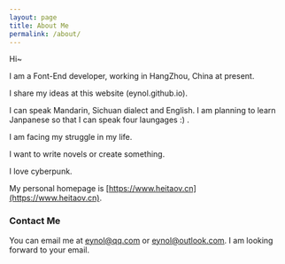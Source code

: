 ```yaml
---
layout: page
title: About Me
permalink: /about/
---
```


Hi~

I am a Font-End developer, working in HangZhou, China at present.

I share my ideas at this website (eynol.github.io). 

I can speak Mandarin, Sichuan dialect and English. I am planning to learn Janpanese so that I can speak four laungages :) . 

I am facing my struggle in my life.

I want to write novels or create something.

I love cyberpunk.

My personal homepage is [https://www.heitaov.cn](https://www.heitaov.cn).

### Contact Me

You can email me at [eynol@qq.com](mailto:eynol@qq.com) or [eynol@outlook.com](mailto:eynol@outlook.com). I am looking forward to your email.